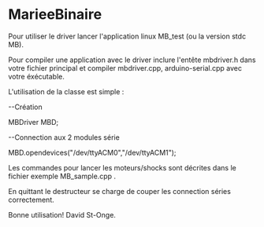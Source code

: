 # MarieeBinaire

Pour utiliser le driver lancer l'application linux MB_test (ou la version stdc MB).

Pour compiler une application avec le driver inclure l'entête mbdriver.h dans votre fichier principal et compiler mbdriver.cpp, arduino-serial.cpp avec votre éxécutable.

L'utilisation de la classe est simple :

--Création

MBDriver MBD;

--Connection aux 2 modules série

MBD.opendevices("/dev/ttyACM0","/dev/ttyACM1");

Les commandes pour lancer les moteurs/shocks sont décrites dans le fichier exemple MB_sample.cpp .

En quittant le destructeur se charge de couper les connection séries correctement.

Bonne utilisation!
David St-Onge.
